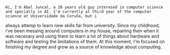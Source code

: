 
    Hi, I'm Abel Juncal, a 20 years old guy interesed in computer science and specially in AI. I'm currently at third year of the computer science at Universidade da Coruña, but i 
  always attemp to learn new skills far from university. Since my childhood, i've been messing around computers in my house, repairing then when it was necesary and using them to 
  learn a lot of things about hardware and software and testing the limitations of them. At this moment, I'm focused on finishing my degree and grow as a source of knowledge about 
  computing.
